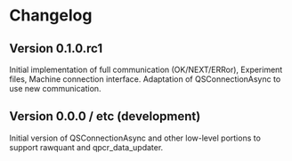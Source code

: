 # Changelog

## Version 0.1.0.rc1


Initial implementation of full communication (OK/NEXT/ERRor), Experiment
files, Machine connection interface. Adaptation of QSConnectionAsync to
use new communication.

## Version 0.0.0 / etc (development)


Initial version of QSConnectionAsync and other low-level portions to
support rawquant and qpcr\_data\_updater.
